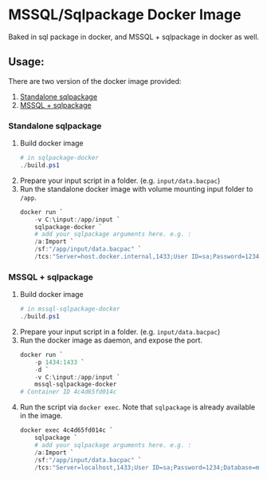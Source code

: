 # MSSQL/Sqlpackage Docker Image
Baked in sql package in docker, and MSSQL + sqlpackage in docker as well.

## Usage:
There are two version of the docker image provided:
1. [Standalone sqlpackage](#standalone-sqlpackage)
2. [MSSQL + sqlpackage](#mssql-+-sqlpackage)

### Standalone sqlpackage
1. Build docker image
    ```powershell
    # in sqlpackage-docker
    ./build.ps1
    ```
2. Prepare your input script in a folder. (e.g. `input/data.bacpac`)
3. Run the standalone docker image with volume mounting input folder to `/app`.
    ```powershell
    docker run `
        -v C:\input:/app/input `
        sqlpackage-docker `
        # add your sqlpackage arguments here. e.g. :
        /a:Import `
        /sf:"/app/input/data.bacpac" `
        /tcs:"Server=host.docker.internal,1433;User ID=sa;Password=1234;Database=master-imported" 
    ```

### MSSQL + sqlpackage
1. Build docker image
    ```powershell
    # in mssql-sqlpackage-docker
    ./build.ps1
    ```
2. Prepare your input script in a folder. (e.g. `input/data.bacpac`)
3. Run the docker image as daemon, and expose the port.
    ```powershell
    docker run `
        -p 1434:1433 `
        -d `
        -v C:\input:/app/input `
        mssql-sqlpackage-docker
    # Container ID 4c4d65fd014c
    ```
4. Run the script via `docker exec`. Note that `sqlpackage` is already available in the image.
    ```powershell
    docker exec 4c4d65fd014c `
        sqlpackage `
        # add your sqlpackage arguments here. e.g. :
        /a:Import `
        /sf:"/app/input/data.bacpac" `
        /tcs:"Server=localhost,1433;User ID=sa;Password=1234;Database=master-imported" 
    ```